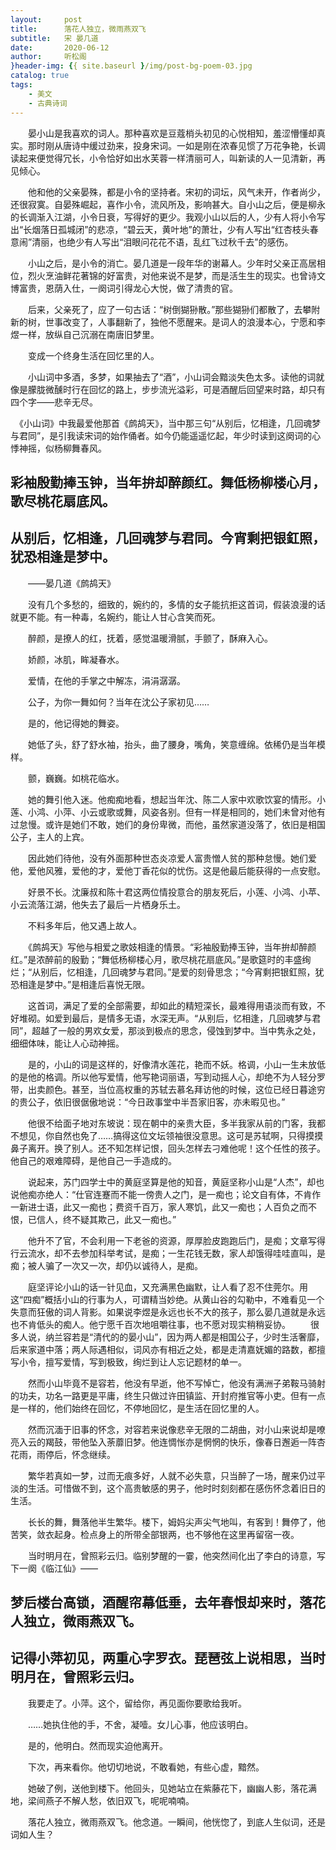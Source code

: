 ```yaml
---
layout:     post
title:      落花人独立，微雨燕双飞
subtitle:   宋 晏几道
date:       2020-06-12
author:     听松阁
}header-img: {{ site.baseurl }/img/post-bg-poem-03.jpg
catalog: true
tags:
    - 美文
    - 古典诗词
---
```


　　晏小山是我喜欢的词人。那种喜欢是豆蔻梢头初见的心悦相知，羞涩懵懂却真实。那时刚从唐诗中缓过劲来，投身宋词。一如是刚在浓春见惯了万花争艳，长调读起来便觉得冗长，小令恰好如出水芙蓉一样清丽可人，叫新读的人一见清新，再见倾心。 

　　他和他的父亲晏殊，都是小令的坚持者。宋初的词坛，风气未开，作者尚少，还很寂寞。自晏殊崛起，喜作小令，流风所及，影响甚大。自小山之后，便是柳永的长调渐入江湖，小令日衰，写得好的更少。我观小山以后的人，少有人将小令写出“长烟落日孤城闭”的悲凉，“碧云天，黄叶地”的萧壮，少有人写出“红杏枝头春意闹”清丽，也绝少有人写出“泪眼问花花不语，乱红飞过秋千去”的感伤。 

　　小山之后，是小令的消亡。晏几道是一段年华的谢幕人。少年时父亲正高居相位，烈火烹油鲜花著锦的好富贵，对他来说不是梦，而是活生生的现实。也曾诗文博富贵，恩荫入仕，一阕词引得龙心大悦，做了清贵的官。 

　　后来，父亲死了，应了一句古话：“树倒猢狲散。”那些猢狲们都散了，去攀附新的树，世事改变了，人事翻新了，独他不愿醒来。是词人的浪漫本心，宁愿和李煜一样，放纵自己沉溺在南唐旧梦里。 

　　变成一个终身生活在回忆里的人。 

　　小山词中多酒，多梦，如果抽去了“酒”，小山词会黯淡失色太多。读他的词就像是朦胧微醺时行在回忆的路上，步步流光溢彩，可是酒醒后回望来时路，却只有四个字——悲辛无尽。 



　《小山词》中我最爱他那首《鹧鸪天》，当中那三句“从别后，忆相逢，几回魂梦与君同”，是引我读宋词的始作俑者。如今仍能遥遥忆起，年少时读到这阕词的心悸神摇，似杨柳舞春风。 

## 彩袖殷勤捧玉钟，当年拚却醉颜红。舞低杨柳楼心月，歌尽桃花扇底风。 
## 从别后，忆相逢，几回魂梦与君同。今宵剩把银釭照，犹恐相逢是梦中。 

　　——晏几道《鹧鸪天》 

　　没有几个多愁的，细致的，婉约的，多情的女子能抗拒这首词，假装浪漫的话就更不能。有一种毒，名婉约，能让人甘心含笑而死。 

　　醉颜，是撩人的红，抚着，感觉温暖滑腻，手颤了，酥麻入心。 

　　娇颜，冰肌，眸凝春水。 

　　爱情，在他的手掌之中解冻，涓涓潺潺。 

　　公子，为你一舞如何？当年在沈公子家初见…… 

　　是的，他记得她的舞姿。 

　　她低了头，舒了舒水袖，抬头，曲了腰身，嘴角，笑意缠绵。依稀仍是当年模样。 

　　颤，巍巍。如桃花临水。 

　　她的舞引他入迷。他痴痴地看，想起当年沈、陈二人家中欢歌饮宴的情形。小莲、小鸿、小萍、小云或歌或舞，风姿各别。但有一样是相同的，她们未曾对他有过怠慢。或许是她们不敢，她们的身份卑微，而他，虽然家道没落了，依旧是相国公子，主人的上宾。 

　　因此她们待他，没有外面那种世态炎凉爱人富贵憎人贫的那种怠慢。她们爱他，爱他风雅，爱他的才，爱他丁香花似的忧伤。这是他最后能获得的一点安慰。 

　　好景不长。沈廉叔和陈十君这两位情投意合的朋友死后，小莲、小鸿、小苹、小云流落江湖，他失去了最后一片栖身乐土。 

　　不料多年后，他又遇上故人。 

　　《鹧鸪天》写他与相爱之歌妓相逢的情景。“彩袖殷勤捧玉钟，当年拚却醉颜红。”是浓醉前的殷勤；“舞低杨柳楼心月，歌尽桃花扇底风。”是歌筵时的丰盛绚烂；“从别后，忆相逢，几回魂梦与君同。”是爱的刻骨思念；“今宵剩把银釭照，犹恐相逢是梦中。”是相逢后喜悦无限。 

　　这首词，满足了爱的全部需要，却如此的精短深长，最难得用语淡而有致，不好堆砌。如爱到最后，是情多无语，水深无声。“从别后，忆相逢，几回魂梦与君同”，超越了一般的男欢女爱，那淡到极点的思念，侵蚀到梦中。当中隽永之处，细细体味，能让人心动神摇。 

　　是的，小山的词是这样的，好像清水莲花，艳而不妖。格调，小山一生未放低的是他的格调。所以他写爱情，他写艳词丽语，写到动摇人心，却绝不为人轻分罗带，出卖颜色。甚至，当位高权重的苏轼去慕名拜访他的时候，这位已经日暮途穷的贵公子，依旧很倨傲地说：“今日政事堂中半吾家旧客，亦未暇见也。” 

　　他很不给面子地对东坡说：现在朝中的亲贵大臣，多半我家从前的门客，我都不想见，你自然也免了……搞得这位文坛领袖很没意思。这可是苏轼啊，只得摸摸鼻子离开。换了别人。还不知怎样记恨，回头怎样去刁难他呢！这个任性的孩子。他自己的艰难障碍，是他自己一手造成的。 

　　说起来，苏门四学士中的黄庭坚算是他的知音，黄庭坚称小山是“人杰”，却也说他痴亦绝人：“仕官连蹇而不能一傍贵人之门，是一痴也；论文自有体，不肯作一新进士语，此又一痴也；费资千百万，家人寒饥，此又一痴也；人百负之而不恨，已信人，终不疑其欺己，此又一痴也。” 

　　他升不了官，不会利用一下老爸的资源，厚厚脸皮跑跑后门，是痴；文章写得行云流水，却不去参加科举考试，是痴；一生花钱无数，家人却饿得哇哇直叫，是痴；被人骗了一次又一次，却仍以诚待人，是痴。 

　　庭坚评论小山的话一针见血，又充满黑色幽默，让人看了忍不住莞尔。用这“四痴”概括小山的行事为人，可谓精当妙绝。从黄山谷的勾勒中，不难看见一个失意而狂傲的词人背影。如果说李煜是永远也长不大的孩子，那么晏几道就是永远也不肯低头的痴人。他宁愿千百次地咀嚼往事，也不愿对现实稍稍妥协。 
　　很多人说，纳兰容若是“清代的的晏小山”，因为两人都是相国公子，少时生活奢靡，后来家道中落；两人际遇相似，词风亦有相近之处，都是走清嘉妩媚的路数，都擅写小令，擅写爱情，写到极致，绚烂到让人忘记题材的单一。 

　　然而小山毕竟不是容若，他没有早逝，他不写悼亡，他没有满洲子弟鞍马骑射的功夫，功名一路更是平庸，终生只做过许田镇监、开封府推官等小吏。但有一点是一样的，他们始终在回忆，不停地回忆，是生活在回忆里的人。 

　　然而沉湎于旧事的怀念，对容若来说像悲辛无限的二胡曲，对小山来说却是嘹亮入云的羯鼓，带他坠入荼蘼旧梦。他连惆怅亦是惘惘的快乐，像春日邂逅一阵杏花雨，雨停后，怀念继续。 

　　繁华若真如一梦，过而无痕多好，人就不必失意，只当醉了一场，醒来仍过平淡的生活。可惜做不到，这个高贵敏感的男子，他时时刻刻都在感伤怀念着旧日的生活。 

　　长长的舞，舞落他半生繁华。楼下，姆妈尖声尖气地叫，有客到！舞停了，他苦笑，敛衣起身。检点身上的所带全部银两，也不够他在这里再留宿一夜。 

　　当时明月在，曾照彩云归。临别梦醒的一霎，他突然间化出了李白的诗意，写下一阕《临江仙》—— 

## 梦后楼台高锁，酒醒帘幕低垂，去年春恨却来时，落花人独立，微雨燕双飞。 
## 记得小萍初见，两重心字罗衣。琵琶弦上说相思，当时明月在，曾照彩云归。 

　　我要走了。小萍。这个，留给你，再见面你要歌给我听。 

　　……她执住他的手，不舍，凝噎。女儿心事，他应该明白。 

　　是的，他明白。然而现实迫他离开。 

　　下次，再来看你。他切切地说，不敢看她，有些心虚，黯然。 

　　她破了例，送他到楼下。他回头，见她站立在紫藤花下，幽幽人影，落花满地，梁间燕子不解人愁，依旧双飞，呢呢喃喃。 

　　落花人独立，微雨燕双飞。他念道。一瞬间，他恍惚了，到底人生似词，还是词如人生？ 
